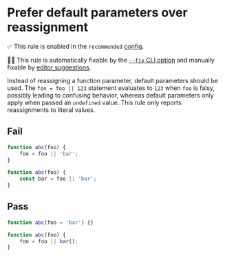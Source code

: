 # Prefer default parameters over reassignment

✅ This rule is enabled in the `recommended` [config](https://github.com/sindresorhus/eslint-plugin-unicorn#preset-configs).

🔧💡 This rule is automatically fixable by the [`--fix` CLI option](https://eslint.org/docs/latest/user-guide/command-line-interface#--fix) and manually fixable by [editor suggestions](https://eslint.org/docs/developer-guide/working-with-rules#providing-suggestions).

<!-- end auto-generated rule header -->
<!-- Do not manually modify this header. Run: `npm run fix:eslint-docs` -->

Instead of reassigning a function parameter, default parameters should be used. The `foo = foo || 123` statement evaluates to `123` when `foo` is falsy, possibly leading to confusing behavior, whereas default parameters only apply when passed an `undefined` value. This rule only reports reassignments to literal values.

## Fail

```js
function abc(foo) {
	foo = foo || 'bar';
}
```

```js
function abc(foo) {
	const bar = foo || 'bar';
}
```

## Pass

```js
function abc(foo = 'bar') {}
```

```js
function abc(foo) {
	foo = foo || bar();
}
```
